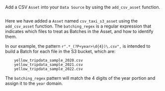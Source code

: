Add a CSV `Asset` into your `Data Source` by using the `add_csv_asset` function.

```python name="version-0.18 docs/docusaurus/docs/snippets/aws_cloud_storage_spark.py get_spark_s3_asset"
```

Here we have added a `Asset` named `csv_taxi_s3_asset` using the `add_csv_asset` function. The `batching_regex` is a regular expression that 
indicates which files to treat as Batches in the Asset, and how to identify them. 

In our example, the pattern `r".*_(?P<year>\d{4})\.csv",` is intended to build a Batch for each file in the S3 bucket, which are:

```
    yellow_tripdata_sample_2020.csv
    yellow_tripdata_sample_2021.csv
    yellow_tripdata_sample_2022.csv
```

The `batching_regex` pattern will match the 4 digits of the year portion and assign it to the `year` domain.

